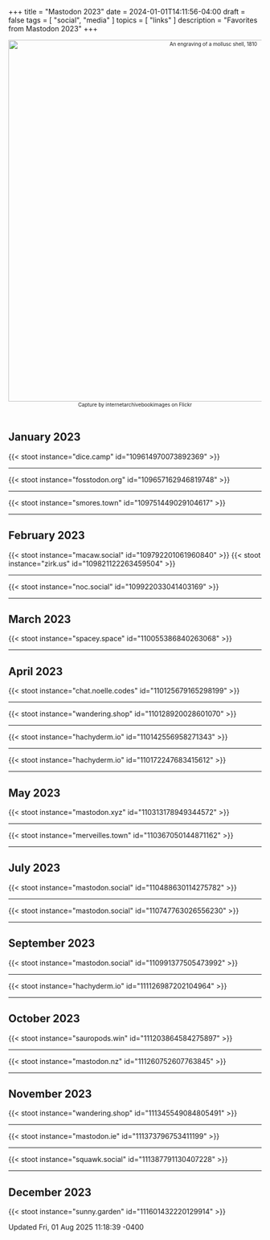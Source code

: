 +++
title = "Mastodon 2023"
date = 2024-01-01T14:11:56-04:00
draft = false
tags = [
  "social",
  "media"
]
topics = [
  "links"
]
description = "Favorites from Mastodon 2023"
+++
<div align="center" style="font-size:x-small"><img src="https://milkfish08.s3.amazonaws.com/photo/blog/21267364266_c547078e6b_o.jpg" width="800" height="720" alt="An engraving of a mollusc shell, 1810"
title="An engraving of a mollusc shell, 1810" /><br />
Capture by internetarchivebookimages on Flickr</div><br clear="all" />

## January 2023

{{< stoot instance="dice.camp" id="109614970073892369" >}}<hr>
{{< stoot instance="fosstodon.org" id="109657162946819748" >}}<hr>
{{< stoot instance="smores.town" id="109751449029104617" >}}<hr>

## February 2023

{{< stoot instance="macaw.social" id="109792201061960840" >}}
{{< stoot instance="zirk.us" id="109821122263459504" >}}<hr>
{{< stoot instance="noc.social" id="109922033041403169" >}}<hr>

## March 2023

{{< stoot instance="spacey.space" id="110055386840263068" >}}<hr>

## April 2023

{{< stoot instance="chat.noelle.codes" id="110125679165298199" >}}<hr>
{{< stoot instance="wandering.shop" id="110128920028601070" >}}<hr>
{{< stoot instance="hachyderm.io" id="110142556958271343" >}}<hr>
{{< stoot instance="hachyderm.io" id="110172247683415612" >}}<hr>

## May 2023

{{< stoot instance="mastodon.xyz" id="110313178949344572" >}}<hr>
{{< stoot instance="merveilles.town" id="110367050144871162" >}}<hr>

## July 2023

{{< stoot instance="mastodon.social" id="110488630114275782" >}}<hr>
{{< stoot instance="mastodon.social" id="110747763026556230" >}}<hr>

## September 2023

{{< stoot instance="mastodon.social" id="110991377505473992" >}}<hr>
{{< stoot instance="hachyderm.io" id="111126987202104964" >}}<hr>

## October 2023

{{< stoot instance="sauropods.win" id="111203864584275897" >}}<hr>
{{< stoot instance="mastodon.nz" id="111260752607763845" >}}<hr>

## November 2023

{{< stoot instance="wandering.shop" id="111345549084805491" >}}<hr>
{{< stoot instance="mastodon.ie" id="111373796753411199" >}}<hr>
{{< stoot instance="squawk.social" id="111387791130407228" >}}<hr>

## December 2023

{{< stoot instance="sunny.garden" id="111601432220129914" >}}

<div font-size="small">Updated Fri, 01 Aug 2025 11:18:39 -0400</div>